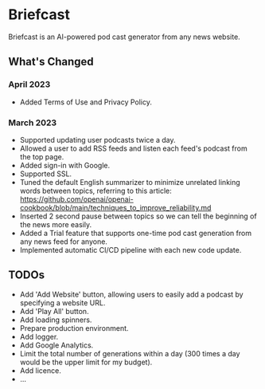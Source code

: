 # Briefcast

Briefcast is an AI-powered pod cast generator from any news website.

## What's Changed

### April 2023

- Added Terms of Use and Privacy Policy.

### March 2023

- Supported updating user podcasts twice a day.
- Allowed a user to add RSS feeds and listen each feed's podcast from the top page.
- Added sign-in with Google.
- Supported SSL.
- Tuned the default English summarizer to minimize unrelated linking words between topics, referring to this article: https://github.com/openai/openai-cookbook/blob/main/techniques_to_improve_reliability.md
- Inserted 2 second pause between topics so we can tell the beginning of the news more easily.
- Added a Trial feature that supports one-time pod cast generation from any news feed for anyone.
- Implemented automatic CI/CD pipeline with each new code update.

## TODOs

- Add 'Add Website' button, allowing users to easily add a podcast by specifying a website URL.
- Add 'Play All' button.
- Add loading spinners.
- Prepare production environment.
- Add logger.
- Add Google Analytics.
- Limit the total number of generations within a day (300 times a day would be the upper limit for my budget).
- Add licence.
- ...
